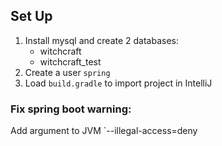 ## Set Up
1. Install mysql and create 2 databases:
    - witchcraft
    - witchcraft_test
1. Create a user `spring`
1. Load `build.gradle` to import project in IntelliJ
### Fix spring boot warning:
Add argument to JVM `--illegal-access=deny